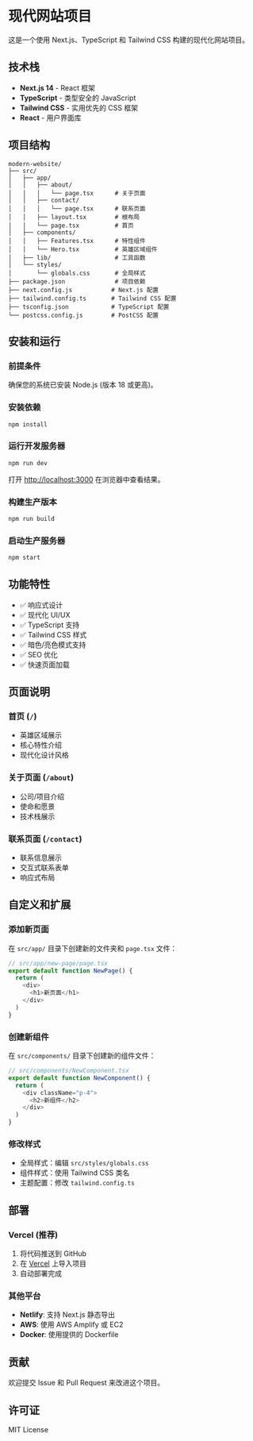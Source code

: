 # 现代网站项目

这是一个使用 Next.js、TypeScript 和 Tailwind CSS 构建的现代化网站项目。

## 技术栈

- **Next.js 14** - React 框架
- **TypeScript** - 类型安全的 JavaScript
- **Tailwind CSS** - 实用优先的 CSS 框架
- **React** - 用户界面库

## 项目结构

```
modern-website/
├── src/
│   ├── app/
│   │   ├── about/
│   │   │   └── page.tsx      # 关于页面
│   │   ├── contact/
│   │   │   └── page.tsx      # 联系页面
│   │   ├── layout.tsx        # 根布局
│   │   └── page.tsx          # 首页
│   ├── components/
│   │   ├── Features.tsx      # 特性组件
│   │   └── Hero.tsx          # 英雄区域组件
│   ├── lib/                  # 工具函数
│   └── styles/
│       └── globals.css       # 全局样式
├── package.json              # 项目依赖
├── next.config.js           # Next.js 配置
├── tailwind.config.ts       # Tailwind CSS 配置
├── tsconfig.json            # TypeScript 配置
└── postcss.config.js        # PostCSS 配置
```

## 安装和运行

### 前提条件

确保您的系统已安装 Node.js (版本 18 或更高)。

### 安装依赖

```bash
npm install
```

### 运行开发服务器

```bash
npm run dev
```

打开 [http://localhost:3000](http://localhost:3000) 在浏览器中查看结果。

### 构建生产版本

```bash
npm run build
```

### 启动生产服务器

```bash
npm start
```

## 功能特性

- ✅ 响应式设计
- ✅ 现代化 UI/UX
- ✅ TypeScript 支持
- ✅ Tailwind CSS 样式
- ✅ 暗色/亮色模式支持
- ✅ SEO 优化
- ✅ 快速页面加载

## 页面说明

### 首页 (`/`)
- 英雄区域展示
- 核心特性介绍
- 现代化设计风格

### 关于页面 (`/about`)
- 公司/项目介绍
- 使命和愿景
- 技术栈展示

### 联系页面 (`/contact`)
- 联系信息展示
- 交互式联系表单
- 响应式布局

## 自定义和扩展

### 添加新页面

在 `src/app/` 目录下创建新的文件夹和 `page.tsx` 文件：

```typescript
// src/app/new-page/page.tsx
export default function NewPage() {
  return (
    <div>
      <h1>新页面</h1>
    </div>
  )
}
```

### 创建新组件

在 `src/components/` 目录下创建新的组件文件：

```typescript
// src/components/NewComponent.tsx
export default function NewComponent() {
  return (
    <div className="p-4">
      <h2>新组件</h2>
    </div>
  )
}
```

### 修改样式

- 全局样式：编辑 `src/styles/globals.css`
- 组件样式：使用 Tailwind CSS 类名
- 主题配置：修改 `tailwind.config.ts`

## 部署

### Vercel (推荐)

1. 将代码推送到 GitHub
2. 在 [Vercel](https://vercel.com) 上导入项目
3. 自动部署完成

### 其他平台

- **Netlify**: 支持 Next.js 静态导出
- **AWS**: 使用 AWS Amplify 或 EC2
- **Docker**: 使用提供的 Dockerfile

## 贡献

欢迎提交 Issue 和 Pull Request 来改进这个项目。

## 许可证

MIT License